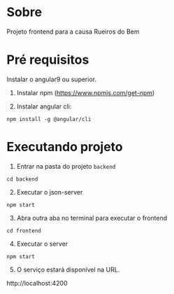 # Sobre

Projeto frontend para a causa Rueiros do Bem

# Pré requisitos

Instalar o angular9 ou superior.

1. Instalar npm (https://www.npmjs.com/get-npm)

2. Instalar angular cli:

`npm install -g @angular/cli`

# Executando projeto

1. Entrar na pasta do projeto `backend` 

`cd backend`
 
2. Executar o json-server 

`npm start`

3. Abra outra aba no terminal para executar o frontend

`cd frontend`

4. Executar o server

`npm start`

5. O serviço estará disponível na URL.

http://localhost:4200
